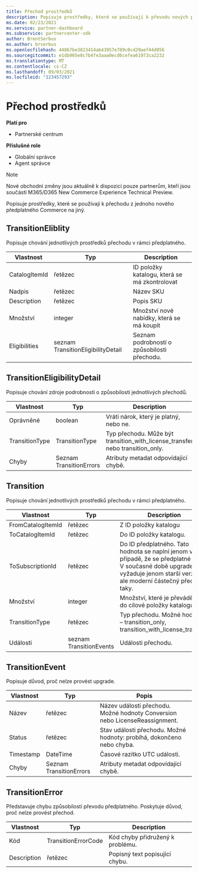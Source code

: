 ```yaml
---
title: Přechod prostředků
description: Popisuje prostředky, které se používají k převodu nových předplatných Commerce.
ms.date: 02/23/2021
ms.service: partner-dashboard
ms.subservice: partnercenter-sdk
author: BrentSerbus
ms.author: brserbus
ms.openlocfilehash: 44867be3823414ab43957e789c0cd29aef44d956
ms.sourcegitcommit: e1db965e8c7b4fe3aaa0ecd6cefea61973ca2232
ms.translationtype: MT
ms.contentlocale: cs-CZ
ms.lasthandoff: 09/03/2021
ms.locfileid: "123457293"
---
```

# <a name="transition-resources"></a>Přechod prostředků

**Platí pro**

- Partnerské centrum

**Příslušné role**

- Globální správce
- Agent správce

> [!Note] 
> Nové obchodní změny jsou aktuálně k dispozici pouze partnerům, kteří jsou součástí M365/D365 New Commerce Experience Technical Preview.

Popisuje prostředky, které se používají k přechodu z jednoho nového předplatného Commerce na jiný.

## <a name="transitioneliblity"></a>TransitionEliblity

Popisuje chování jednotlivých prostředků přechodu v rámci předplatného.

| Vlastnost          | Typ                    | Description                                                                                  |
|-------------------|-------------------------|----------------------------------------------------------------------------------------------|
| CatalogItemId | řetězec                  | ID položky katalogu, která se má zkontrolovat |
| Nadpis  | řetězec                  | Název SKU |
| Description | řetězec                  | Popis SKU |
| Množství | integer                 | Množství nové nabídky, která se má koupit |
| Eligibilities | seznam TransitionEligibilityDetail | Seznam podrobností o způsobilosti přechodu. | 

## <a name="transitioneligibilitydetail"></a>TransitionEligibilityDetail

Popisuje chování zdroje podrobností o způsobilosti jednotlivých přechodů.

| Vlastnost          | Typ                    | Description                                                                                  |
|-------------------|-------------------------|----------------------------------------------------------------------------------------------|
| Oprávněné | boolean | Vrátí nárok, který je platný, nebo ne. |
| TransitionType | TransitionType | Typ přechodu. Může být transition_with_license_transfer nebo transition_only. |
| Chyby | Seznam TransitionErrors | Atributy metadat odpovídající chybě. |

## <a name="transition"></a>Transition

Popisuje chování jednotlivých prostředků přechodu v rámci předplatného.

| Vlastnost          | Typ                    | Description                                                                                  |
|-------------------|-------------------------|----------------------------------------------------------------------------------------------|
| FromCatalogItemId | řetězec                  | Z ID položky katalogu |
| ToCatalogItemId   | řetězec                  | Do ID položky katalogu. |
| ToSubscriptionId  | řetězec                  | Do ID předplatného. Tato hodnota se naplní jenom v případě, že se předplatné mění. V současné době upgrade vyžaduje jenom starší verze, ale moderní částečný přechod taky. |
| Množství          | integer                 | Množství, které je převáděno do cílové položky katalogu. |
| TransitionType    | řetězec              | Typ přechodu. Možné hodnoty – transition_only, transition_with_license_transfer.   |
| Události            | seznam TransitionEvents | Události přechodu. |

## <a name="transitionevent"></a>TransitionEvent

Popisuje důvod, proč nelze provést upgrade.

| Vlastnost          | Typ               | Popis                                                                                                                                                                                                                                                                                                                                                                                     |
|-------------------|--------------------|------------------------------------------------------------------------------|
| Název | řetězec | Název události přechodu. Možné hodnoty Conversion nebo LicenseReassignment. |
| Status | řetězec  | Stav události přechodu. Možné hodnoty: probíhá, dokončeno nebo chyba.  |
| Timestamp | DateTime | Časové razítko UTC události. |
| Chyby | Seznam TransitionErrors | Atributy metadat odpovídající chybě. |

## <a name="transitionerror"></a>TransitionError

Představuje chybu způsobilosti převodu předplatného. Poskytuje důvod, proč nelze provést přechod.

| Vlastnost          | Typ               | Description                                                                                                                                                                                                                                                                                                                                                                                     |
|-------------------|--------------------|--------------------------------------------------------------|
| Kód | TransitionErrorCode | Kód chyby přidružený k problému. |
| Description | řetězec  | Popisný text popisující chybu. |

